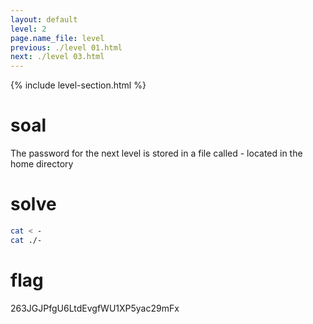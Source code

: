 ```yaml
---
layout: default
level: 2
page.name_file: level
previous: ./level 01.html
next: ./level 03.html
---
```


{% include level-section.html %}

# soal
The password for the next level is stored in a file called - located in the home directory

# solve
```bash
cat < -
cat ./-
```

# flag
263JGJPfgU6LtdEvgfWU1XP5yac29mFx